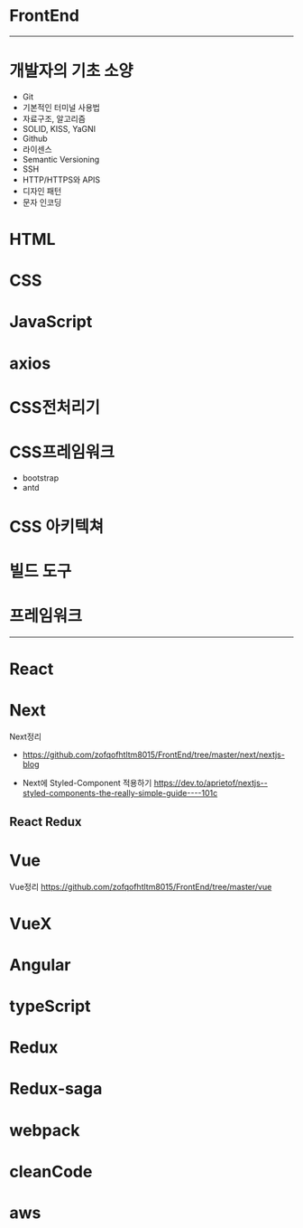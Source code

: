 # FrontEnd
---


# 개발자의 기초 소양
- Git
- 기본적인 터미널 사용법
- 자료구조, 알고리즘
- SOLID, KISS, YaGNI
- Github
- 라이센스
- Semantic Versioning
- SSH
- HTTP/HTTPS와 APIS
- 디자인 패턴
- 문자 인코딩



# HTML




# CSS




# JavaScript

# axios

# CSS전처리기

# CSS프레임워크
- bootstrap
- antd

# CSS 아키텍쳐

# 빌드 도구



# 프레임워크
---

# React
# Next
Next정리
- https://github.com/zofqofhtltm8015/FrontEnd/tree/master/next/nextjs-blog

- Next에 Styled-Component 적용하기
https://dev.to/aprietof/nextjs--styled-components-the-really-simple-guide----101c


## React Redux

# Vue
Vue정리
https://github.com/zofqofhtltm8015/FrontEnd/tree/master/vue
# VueX

# Angular


# typeScript

# Redux
# Redux-saga

# webpack

# cleanCode

# aws 
